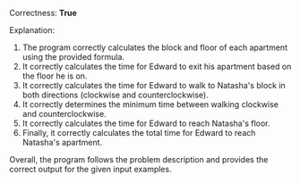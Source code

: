 Correctness: **True**

Explanation: 
1. The program correctly calculates the block and floor of each apartment using the provided formula.
2. It correctly calculates the time for Edward to exit his apartment based on the floor he is on.
3. It correctly calculates the time for Edward to walk to Natasha's block in both directions (clockwise and counterclockwise).
4. It correctly determines the minimum time between walking clockwise and counterclockwise.
5. It correctly calculates the time for Edward to reach Natasha's floor.
6. Finally, it correctly calculates the total time for Edward to reach Natasha's apartment.

Overall, the program follows the problem description and provides the correct output for the given input examples.